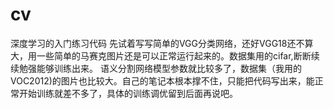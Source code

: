 # cv
深度学习的入门练习代码
先试着写写简单的VGG分类网络，还好VGG18还不算大，用一些简单的马赛克图片还是可以正常运行起来的。数据集用的cifar,断断续续勉强能够训练出来。
语义分割网络模型参数就比较多了，数据集（我用的VOC2012)的图片也比较大。自己的笔记本根本撑不住，只能把代码写出来，能正常开始训练就差不多了，具体的训练调优留到后面再说吧。

